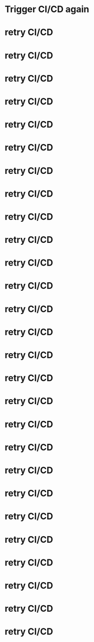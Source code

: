 # Trigger CI/CD again
# retry CI/CD
# retry CI/CD
# retry CI/CD
# retry CI/CD
# retry CI/CD
# retry CI/CD
# retry CI/CD
# retry CI/CD
# retry CI/CD
# retry CI/CD
# retry CI/CD
# retry CI/CD
# retry CI/CD
# retry CI/CD
# retry CI/CD
# retry CI/CD
# retry CI/CD
# retry CI/CD
# retry CI/CD
# retry CI/CD
# retry CI/CD
# retry CI/CD
# retry CI/CD
# retry CI/CD
# retry CI/CD
# retry CI/CD
# retry CI/CD
